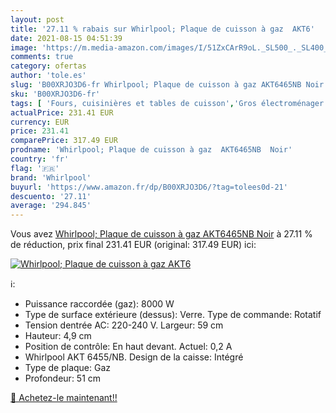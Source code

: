 ```yaml
---
layout: post
title: '27.11 % rabais sur Whirlpool; Plaque de cuisson à gaz  AKT6'
date: 2021-08-15 04:51:39
image: 'https://m.media-amazon.com/images/I/51ZxCArR9oL._SL500_._SL400_.jpg'
comments: true
category: ofertas
author: 'tole.es'
slug: 'B00XRJO3D6-fr Whirlpool; Plaque de cuisson à gaz AKT6465NB Noir'
sku: 'B00XRJO3D6-fr'
tags: [ 'Fours, cuisinières et tables de cuisson','Gros électroménager','Tables de cuisson','whirlpool', ]
actualPrice: 231.41 EUR
currency: EUR
price: 231.41
comparePrice: 317.49 EUR
prodname: 'Whirlpool; Plaque de cuisson à gaz  AKT6465NB  Noir'
country: 'fr'
flag: '🇫🇷'
brand: 'Whirlpool'
buyurl: 'https://www.amazon.fr/dp/B00XRJO3D6/?tag=tolees0d-21'
descuento: '27.11'
average: '294.845'
---
```


Vous avez [Whirlpool; Plaque de cuisson à gaz  AKT6465NB  Noir](https://www.amazon.fr/dp/B00XRJO3D6/?tag=tolees0d-21)  à  27.11 % de réduction, prix final  231.41 EUR (original: 317.49 EUR) ici:

[![Whirlpool; Plaque de cuisson à gaz  AKT6](https://m.media-amazon.com/images/I/51ZxCArR9oL._SL500_._SL400_.jpg)](https://www.amazon.fr/dp/B00XRJO3D6/?tag=tolees0d-21)

ℹ️:

- Puissance raccordée (gaz): 8000 W
- Type de surface extérieure (dessus): Verre. Type de commande: Rotatif
- Tension dentrée AC: 220-240 V. Largeur: 59 cm
- Hauteur: 4,9 cm
- Position de contrôle: En haut devant. Actuel: 0,2 A
- Whirlpool AKT 6455/NB. Design de la caisse: Intégré
- Type de plaque: Gaz
- Profondeur: 51 cm

[🛒 Achetez-le maintenant!!](https://www.amazon.fr/dp/B00XRJO3D6/?tag=tolees0d-21)
